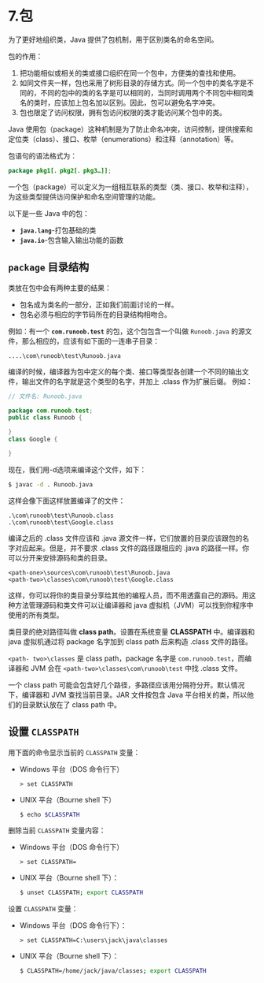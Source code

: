 # 7.包

为了更好地组织类，Java 提供了包机制，用于区别类名的命名空间。

包的作用：

1. 把功能相似或相关的类或接口组织在同一个包中，方便类的查找和使用。
2. 如同文件夹一样，包也采用了树形目录的存储方式。同一个包中的类名字是不同的，不同的包中的类的名字是可以相同的，当同时调用两个不同包中相同类名的类时，应该加上包名加以区别。因此，包可以避免名字冲突。
3. 包也限定了访问权限，拥有包访问权限的类才能访问某个包中的类。

Java 使用包（package）这种机制是为了防止命名冲突，访问控制，提供搜索和定位类（class）、接口、枚举（enumerations）和注释（annotation）等。

包语句的语法格式为：

```java
package pkg1[．pkg2[．pkg3…]];
```

一个包（package）可以定义为一组相互联系的类型（类、接口、枚举和注释），为这些类型提供访问保护和命名空间管理的功能。

以下是一些 Java 中的包：

* **`java.lang`**-打包基础的类
* **`java.io`**-包含输入输出功能的函数

## `package` 目录结构

类放在包中会有两种主要的结果：

* 包名成为类名的一部分，正如我们前面讨论的一样。
* 包名必须与相应的字节码所在的目录结构相吻合。

例如：有一个 **`com.runoob.test`** 的包，这个包包含一个叫做 `Runoob.java` 的源文件，那么相应的，应该有如下面的一连串子目录：

```
....\com\runoob\test\Runoob.java
```

编译的时候，编译器为包中定义的每个类、接口等类型各创建一个不同的输出文件，输出文件的名字就是这个类型的名字，并加上 .class 作为扩展后缀。 例如：

```java
// 文件名: Runoob.java

package com.runoob.test;
public class Runoob {

}
class Google {

}
```

现在，我们用-d选项来编译这个文件，如下：

```bash
$ javac -d . Runoob.java
```

这样会像下面这样放置编译了的文件：

```
.\com\runoob\test\Runoob.class
.\com\runoob\test\Google.class
```

编译之后的 .class 文件应该和 .java 源文件一样，它们放置的目录应该跟包的名字对应起来。但是，并不要求 .class 文件的路径跟相应的 .java 的路径一样。你可以分开来安排源码和类的目录。

```
<path-one>\sources\com\runoob\test\Runoob.java
<path-two>\classes\com\runoob\test\Google.class
```

这样，你可以将你的类目录分享给其他的编程人员，而不用透露自己的源码。用这种方法管理源码和类文件可以让编译器和 java 虚拟机（JVM）可以找到你程序中使用的所有类型。

类目录的绝对路径叫做 **class path**。设置在系统变量 **CLASSPATH** 中。编译器和 java 虚拟机通过将 package 名字加到 class path 后来构造 .class 文件的路径。

`<path- two>\classes` 是 class path，package 名字是 `com.runoob.test`，而编译器和 JVM 会在 `<path-two>\classes\com\runoob\test` 中找 .class 文件。

一个 class path 可能会包含好几个路径，多路径应该用分隔符分开。默认情况下，编译器和 JVM 查找当前目录。JAR 文件按包含 Java 平台相关的类，所以他们的目录默认放在了 class path 中。

## 设置 `CLASSPATH`

用下面的命令显示当前的 `CLASSPATH` 变量：

*   Windows 平台（DOS 命令行下）

    ```
    > set CLASSPATH
    ```
*   UNIX 平台（Bourne shell 下）

    ```bash
    $ echo $CLASSPATH
    ```

删除当前 `CLASSPATH` 变量内容：

*   Windows 平台（DOS 命令行下）

    ```
    > set CLASSPATH=
    ```
*   UNIX 平台（Bourne shell 下）：

    ```bash
    $ unset CLASSPATH; export CLASSPATH
    ```

设置 `CLASSPATH` 变量：

*   Windows 平台（DOS 命令行下）：

    ```
    > set CLASSPATH=C:\users\jack\java\classes
    ```
*   UNIX 平台（Bourne shell 下）：

    ```bash
    $ CLASSPATH=/home/jack/java/classes; export CLASSPATH
    ```
